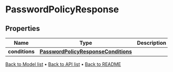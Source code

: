

# PasswordPolicyResponse


## Properties

| Name | Type | Description | Notes |
|------------ | ------------- | ------------- | -------------|
|**conditions** | [**PasswordPolicyResponseConditions**](PasswordPolicyResponseConditions.md) |  |  |



[Back to Model list](../README.md#documentation-for-models) &#8226; [Back to API list](../README.md#documentation-for-api-endpoints) &#8226; [Back to README](../README.md)


